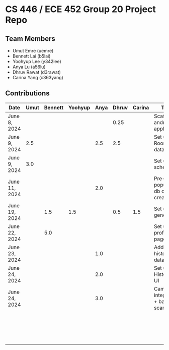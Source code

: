 # CS 446 / ECE 452 Group 20 Project Repo

## Team Members

- Umut Emre (uemre)
- Bennett Lai (b5lai)
- Yoohyup Lee (y342lee)
- Anya Lu (a56lu)
- Dhruv Rawat (d3rawat)
- Carina Yang (c363yang)

## Contributions

| Date | Umut | Bennett | Yoohyup | Anya | Dhruv | Carina | Task |
|- |- |- |- |- |- |- |- |  
| June 8, 2024 | | | | | 0.25 | | Scaffold android application |
| June 9, 2024 | 2.5 | | | 2.5 | 2.5 | | Set up Room database |
| June 9, 2024 | 3.0 | | | | | | Set up db schema |
| June 11, 2024| | | | 2.0 | | | Pre-populate db on creation |
| June 19, 2024| | 1.5 | 1.5 | | 0.5 | 1.5 | Set up general UI |
| June 22, 2024| | 5.0 | | | | | Set up profile page UI |
| June 23, 2024| | | |1.0 | | |Add historical data query |
| June 24, 2024| | | |2.0 | | | Set up History tab UI|
| June 24, 2024| | | |3.0 | | | Camera integration + barcode scanning |
| | | | | | | | |
| | | | | | | | |
| | | | | | | | |
| | | | | | | | |
| | | | | | | | |
| | | | | | | | |
| | | | | | | | |
| | | | | | | | |
| | | | | | | | |
| | | | | | | | |
| | | | | | | | |
| | | | | | | | |
| | | | | | | | |
| | | | | | | | |
| | | | | | | | |
| | | | | | | | |
| | | | | | | | |
